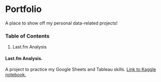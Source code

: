 # Portfolio
A place to show off my personal data-related projects! 

### Table of Contents
  1. Last.fm Analysis

#### Last.fm Analysis.
  A project to practice my Google Sheets and Tableau skills. <a href="https://www.kaggle.com/code/jenesysstasker/last-fm-analysis"> Link to Kaggle notebook.</a>
